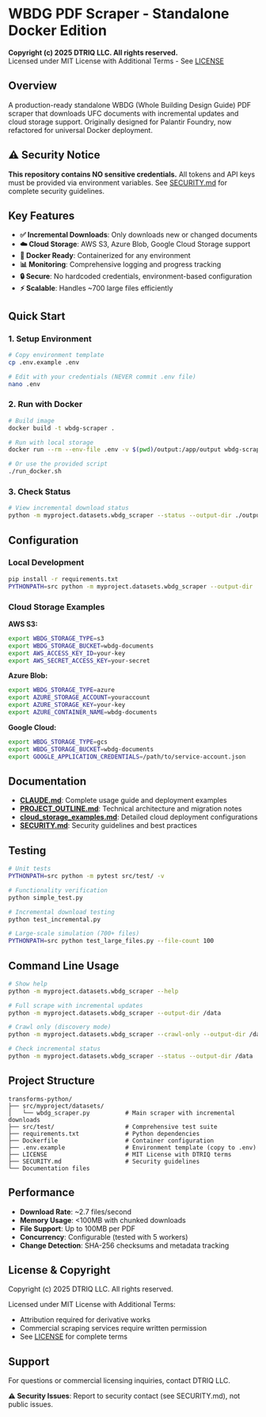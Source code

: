 # WBDG PDF Scraper - Standalone Docker Edition

**Copyright (c) 2025 DTRIQ LLC. All rights reserved.**  
Licensed under MIT License with Additional Terms - See [LICENSE](LICENSE)

## Overview

A production-ready standalone WBDG (Whole Building Design Guide) PDF scraper that downloads UFC documents with incremental updates and cloud storage support. Originally designed for Palantir Foundry, now refactored for universal Docker deployment.

## ⚠️ Security Notice

**This repository contains NO sensitive credentials.** All tokens and API keys must be provided via environment variables. See [SECURITY.md](SECURITY.md) for complete security guidelines.

## Key Features

- **✅ Incremental Downloads**: Only downloads new or changed documents
- **☁️ Cloud Storage**: AWS S3, Azure Blob, Google Cloud Storage support  
- **🐳 Docker Ready**: Containerized for any environment
- **📊 Monitoring**: Comprehensive logging and progress tracking
- **🔒 Secure**: No hardcoded credentials, environment-based configuration
- **⚡ Scalable**: Handles ~700 large files efficiently

## Quick Start

### 1. Setup Environment

```bash
# Copy environment template
cp .env.example .env

# Edit with your credentials (NEVER commit .env file)
nano .env
```

### 2. Run with Docker

```bash
# Build image
docker build -t wbdg-scraper .

# Run with local storage
docker run --rm --env-file .env -v $(pwd)/output:/app/output wbdg-scraper

# Or use the provided script
./run_docker.sh
```

### 3. Check Status

```bash
# View incremental download status
python -m myproject.datasets.wbdg_scraper --status --output-dir ./output
```

## Configuration

### Local Development
```bash
pip install -r requirements.txt
PYTHONPATH=src python -m myproject.datasets.wbdg_scraper --output-dir ./output
```

### Cloud Storage Examples

**AWS S3:**
```bash
export WBDG_STORAGE_TYPE=s3
export WBDG_STORAGE_BUCKET=wbdg-documents
export AWS_ACCESS_KEY_ID=your-key
export AWS_SECRET_ACCESS_KEY=your-secret
```

**Azure Blob:**
```bash
export WBDG_STORAGE_TYPE=azure
export AZURE_STORAGE_ACCOUNT=youraccount
export AZURE_STORAGE_KEY=your-key
export AZURE_CONTAINER_NAME=wbdg-documents
```

**Google Cloud:**
```bash
export WBDG_STORAGE_TYPE=gcs
export WBDG_STORAGE_BUCKET=wbdg-documents
export GOOGLE_APPLICATION_CREDENTIALS=/path/to/service-account.json
```

## Documentation

- **[CLAUDE.md](CLAUDE.md)**: Complete usage guide and deployment examples
- **[PROJECT_OUTLINE.md](PROJECT_OUTLINE.md)**: Technical architecture and migration notes
- **[cloud_storage_examples.md](cloud_storage_examples.md)**: Detailed cloud deployment configurations
- **[SECURITY.md](SECURITY.md)**: Security guidelines and best practices

## Testing

```bash
# Unit tests
PYTHONPATH=src python -m pytest src/test/ -v

# Functionality verification  
python simple_test.py

# Incremental download testing
python test_incremental.py

# Large-scale simulation (700+ files)
PYTHONPATH=src python test_large_files.py --file-count 100
```

## Command Line Usage

```bash
# Show help
python -m myproject.datasets.wbdg_scraper --help

# Full scrape with incremental updates
python -m myproject.datasets.wbdg_scraper --output-dir /data

# Crawl only (discovery mode)
python -m myproject.datasets.wbdg_scraper --crawl-only --output-dir /data

# Check incremental status
python -m myproject.datasets.wbdg_scraper --status --output-dir /data
```

## Project Structure

```
transforms-python/
├── src/myproject/datasets/
│   └── wbdg_scraper.py          # Main scraper with incremental downloads
├── src/test/                    # Comprehensive test suite
├── requirements.txt             # Python dependencies
├── Dockerfile                   # Container configuration
├── .env.example                 # Environment template (copy to .env)
├── LICENSE                      # MIT License with DTRIQ terms
├── SECURITY.md                  # Security guidelines
└── Documentation files
```

## Performance

- **Download Rate**: ~2.7 files/second
- **Memory Usage**: <100MB with chunked downloads
- **File Support**: Up to 100MB per PDF
- **Concurrency**: Configurable (tested with 5 workers)
- **Change Detection**: SHA-256 checksums and metadata tracking

## License & Copyright

Copyright (c) 2025 DTRIQ LLC. All rights reserved.

Licensed under MIT License with Additional Terms:
- Attribution required for derivative works
- Commercial scraping services require written permission
- See [LICENSE](LICENSE) for complete terms

## Support

For questions or commercial licensing inquiries, contact DTRIQ LLC.

**⚠️ Security Issues**: Report to security contact (see SECURITY.md), not public issues.